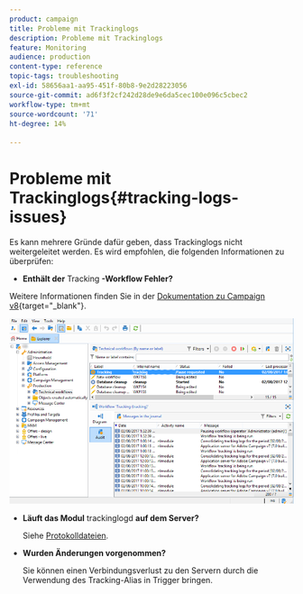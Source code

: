 ```yaml
---
product: campaign
title: Probleme mit Trackinglogs
description: Probleme mit Trackinglogs
feature: Monitoring
audience: production
content-type: reference
topic-tags: troubleshooting
exl-id: 58656aa1-aa95-451f-80b8-9e2d28223056
source-git-commit: ad6f3f2cf242d28de9e6da5cec100e096c5cbec2
workflow-type: tm+mt
source-wordcount: '71'
ht-degree: 14%

---
```


# Probleme mit Trackinglogs{#tracking-logs-issues}



Es kann mehrere Gründe dafür geben, dass Trackinglogs nicht weitergeleitet werden. Es wird empfohlen, die folgenden Informationen zu überprüfen:

* **Enthält der** Tracking **-Workflow Fehler?**

Weitere Informationen finden Sie in der [Dokumentation zu Campaign v8](https://experienceleague.adobe.com/docs/campaign/automation/workflows/monitoring-workflows/monitor-technical-workflows.html?lang=de){target="_blank"}.

![](assets/tracking_scheduled_task.png)

* **Läuft das Modul** trackinglogd **auf dem Server?**

  Siehe [Protokolldateien](../../production/using/log-files.md).

* **Wurden Änderungen vorgenommen?**

  Sie können einen Verbindungsverlust zu den Servern durch die Verwendung des Tracking-Alias in Trigger bringen.

